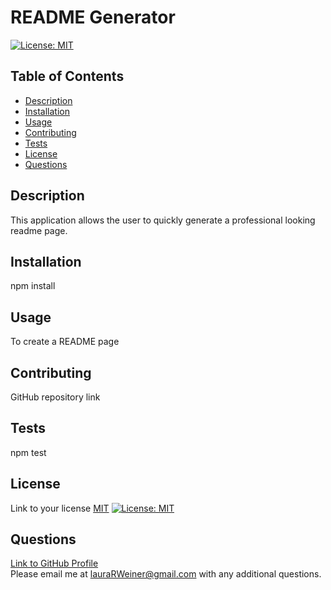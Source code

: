 # README Generator
  
[![License: MIT](https://img.shields.io/badge/License-MIT-yellow.svg)](https://opensource.org/licenses/MIT)
  
## Table of Contents
- [Description](#Description)
- [Installation](#Installation)
- [Usage](#Usage)
- [Contributing](#Contributing)
- [Tests](#Tests)
- [License](#License)
- [Questions](#Questions)

## Description
This application allows the user to quickly generate a professional looking readme page.

## Installation
npm install

## Usage
To create a README page

## Contributing
GitHub repository link

## Tests
npm test

## License
Link to your license [MIT](https://opensource.org/licenses/MIT)
[![License: MIT](https://img.shields.io/badge/License-MIT-yellow.svg)](https://opensource.org/licenses/MIT)

## Questions
[Link to GitHub Profile](https://github.com/lweine01)<br/>
Please email me at lauraRWeiner@gmail.com with any additional questions.
